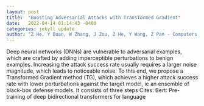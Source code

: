 ```yaml
---
layout: post
title:  "Boosting Adversarial Attacks with Transformed Gradient"
date:   2022-04-14 01:14:43 -0400
categories: jekyll update
author: "Z He, Y Duan, W Zhang, J Zou, Z He, Y Wang, Z Pan - Computers & Security, 2022"
---
```

Deep neural networks (DNNs) are vulnerable to adversarial examples, which are crafted by adding imperceptible perturbations to benign examples. Increasing the attack success rate usually requires a larger noise magnitude, which leads to noticeable noise. To this end, we propose a Transformed Gradient method (TG), which achieves a higher attack success rate with lower perturbations against the target model, ie an ensemble of black-box defense models. It consists of three steps Cites: Bert: Pre-training of deep bidirectional transformers for language